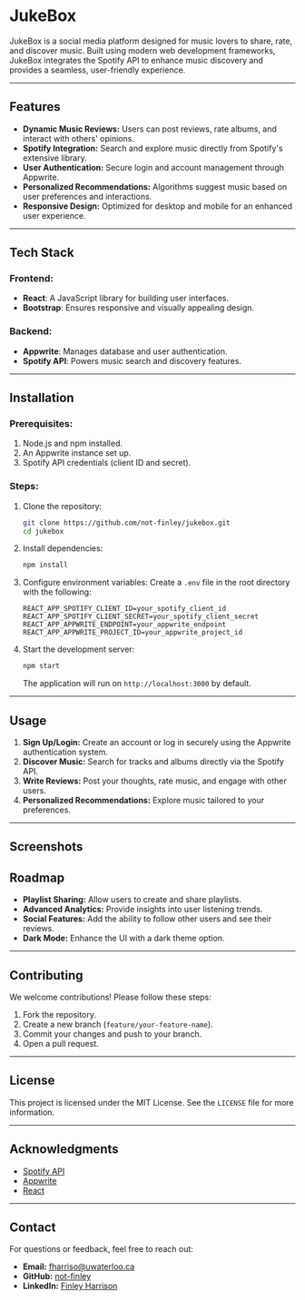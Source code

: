 # JukeBox

JukeBox is a social media platform designed for music lovers to share, rate, and discover music. Built using modern web development frameworks, JukeBox integrates the Spotify API to enhance music discovery and provides a seamless, user-friendly experience.

---

## Features

- **Dynamic Music Reviews:** Users can post reviews, rate albums, and interact with others' opinions.
- **Spotify Integration:** Search and explore music directly from Spotify's extensive library.
- **User Authentication:** Secure login and account management through Appwrite.
- **Personalized Recommendations:** Algorithms suggest music based on user preferences and interactions.
- **Responsive Design:** Optimized for desktop and mobile for an enhanced user experience.

---

## Tech Stack

### Frontend:
- **React**: A JavaScript library for building user interfaces.
- **Bootstrap**: Ensures responsive and visually appealing design.

### Backend:
- **Appwrite**: Manages database and user authentication.
- **Spotify API**: Powers music search and discovery features.

---

## Installation

### Prerequisites:
1. Node.js and npm installed.
2. An Appwrite instance set up.
3. Spotify API credentials (client ID and secret).

### Steps:

1. Clone the repository:
   ```bash
   git clone https://github.com/not-finley/jukebox.git
   cd jukebox
   ```

2. Install dependencies:
   ```bash
   npm install
   ```

3. Configure environment variables:
   Create a `.env` file in the root directory with the following:
   ```env
   REACT_APP_SPOTIFY_CLIENT_ID=your_spotify_client_id
   REACT_APP_SPOTIFY_CLIENT_SECRET=your_spotify_client_secret
   REACT_APP_APPWRITE_ENDPOINT=your_appwrite_endpoint
   REACT_APP_APPWRITE_PROJECT_ID=your_appwrite_project_id
   ```

4. Start the development server:
   ```bash
   npm start
   ```

   The application will run on `http://localhost:3000` by default.

---

## Usage

1. **Sign Up/Login:** Create an account or log in securely using the Appwrite authentication system.
2. **Discover Music:** Search for tracks and albums directly via the Spotify API.
3. **Write Reviews:** Post your thoughts, rate music, and engage with other users.
4. **Personalized Recommendations:** Explore music tailored to your preferences.

---

## Screenshots


## Roadmap

- **Playlist Sharing:** Allow users to create and share playlists.
- **Advanced Analytics:** Provide insights into user listening trends.
- **Social Features:** Add the ability to follow other users and see their reviews.
- **Dark Mode:** Enhance the UI with a dark theme option.

---

## Contributing

We welcome contributions! Please follow these steps:

1. Fork the repository.
2. Create a new branch (`feature/your-feature-name`).
3. Commit your changes and push to your branch.
4. Open a pull request.

---

## License

This project is licensed under the MIT License. See the `LICENSE` file for more information.

---

## Acknowledgments

- [Spotify API](https://developer.spotify.com/documentation/web-api/)
- [Appwrite](https://appwrite.io/)
- [React](https://reactjs.org/)

---

## Contact

For questions or feedback, feel free to reach out:
- **Email:** [fharriso@uwaterloo.ca](mailto:fharriso@uwaterloo.ca)
- **GitHub:** [not-finley](https://github.com/not-finley)
- **LinkedIn:** [Finley Harrison](https://www.linkedin.com/in/finley-harrison-14a242311/)
